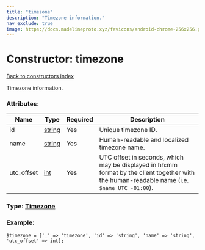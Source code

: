 ```yaml
---
title: "timezone"
description: "Timezone information."
nav_exclude: true
image: https://docs.madelineproto.xyz/favicons/android-chrome-256x256.png
---
```

# Constructor: timezone  
[Back to constructors index](/API_docs/constructors/index.html)



Timezone information.

### Attributes:

| Name     |    Type       | Required | Description |
|----------|---------------|----------|-------------|
|id|[string](/API_docs/types/string.html) | Yes|Unique timezone ID.|
|name|[string](/API_docs/types/string.html) | Yes|Human-readable and localized timezone name.|
|utc\_offset|[int](/API_docs/types/int.html) | Yes|UTC offset in seconds, which may be displayed in hh:mm format by the client together with the human-readable name (i.e. `$name UTC -01:00`).|



### Type: [Timezone](/API_docs/types/Timezone.html)


### Example:

```
$timezone = ['_' => 'timezone', 'id' => 'string', 'name' => 'string', 'utc_offset' => int];
```  
